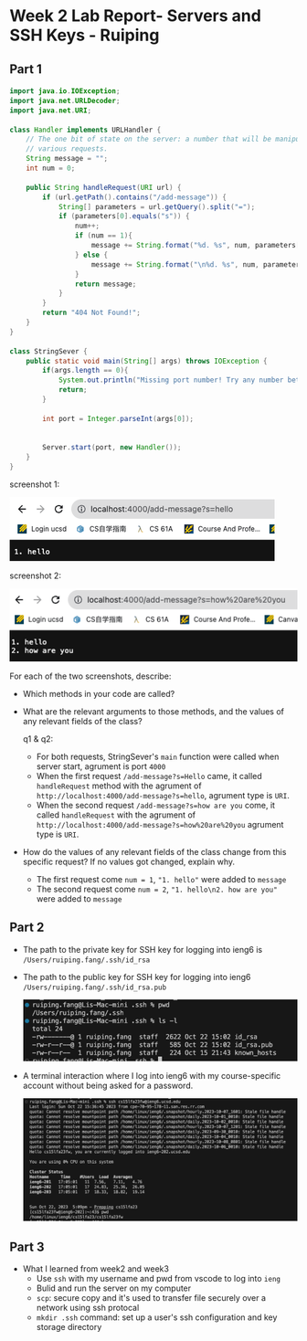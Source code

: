 # Week 2 Lab Report- Servers and SSH Keys - Ruiping

## Part 1

```Java
import java.io.IOException;
import java.net.URLDecoder;
import java.net.URI;

class Handler implements URLHandler {
    // The one bit of state on the server: a number that will be manipulated by
    // various requests.
    String message = "";
    int num = 0;

    public String handleRequest(URI url) {
        if (url.getPath().contains("/add-message")) {
            String[] parameters = url.getQuery().split("=");
            if (parameters[0].equals("s")) {
                num++;
                if (num == 1){
                    message += String.format("%d. %s", num, parameters[1]);
                } else {
                    message += String.format("\n%d. %s", num, parameters[1]);
                }
                return message;
            }
        }
        return "404 Not Found!";
    }
}

class StringSever {
    public static void main(String[] args) throws IOException {
        if(args.length == 0){
            System.out.println("Missing port number! Try any number between 1024 to 49151");
            return;
        }

        int port = Integer.parseInt(args[0]);


        Server.start(port, new Handler());
    }
}

```

screenshot 1:

![part1_q2](part1_q2.png)

screenshot 2:

![part1_q3](part1_q3.png)

For each of the two screenshots, describe:

- Which methods in your code are called?
- What are the relevant arguments to those methods, and the values of any relevant fields of the class?

  q1 & q2:

  - For both requests, StringSever's `main` function were called when server start, agrument is port `4000`
  - When the first request `/add-message?s=Hello` came, it called `handleRequest` method with the agrument of `http://localhost:4000/add-message?s=hello`, agrument type is `URI`.
  - When the second request `/add-message?s=how are you` come, it called `handleRequest` with the agrument of `http://localhost:4000/add-message?s=how%20are%20you` agrument type is `URI`.

- How do the values of any relevant fields of the class change from this specific request? If no values got changed, explain why.
  - The first request come `num = 1`, `"1. hello"` were added to `message`
  - The second request come `num = 2`, `"1. hello\n2. how are you"` were added to `message`

## Part 2

- The path to the private key for SSH key for logging into ieng6 is `/Users/ruiping.fang/.ssh/id_rsa`

- The path to the public key for SSH key for logging into ieng6 `/Users/ruiping.fang/.ssh/id_rsa.pub`

  ![part2_q1](part2_q1_sshkey.png)

- A terminal interaction where I log into ieng6 with my course-specific account without being asked for a password.

  ![part2_q3](part2_q3.png)

## Part 3

- What I learned from week2 and week3
  - Use `ssh` with my username and pwd from vscode to log into `ieng`
  - Bulid and run the server on my computer
  - `scp`: secure copy and it's used to transfer file securely over a network using ssh protocal
  - `mkdir .ssh` command: set up a user's ssh configuration and key storage directory

